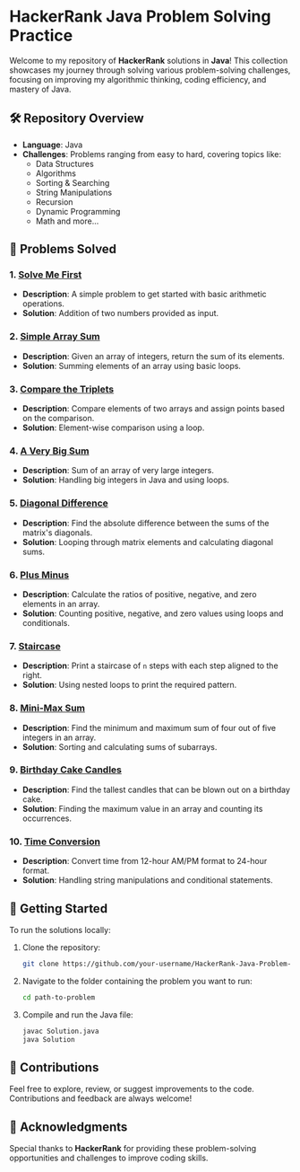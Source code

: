 # HackerRank Java Problem Solving Practice

Welcome to my repository of **HackerRank** solutions in **Java**! This collection showcases my journey through solving various problem-solving challenges, focusing on improving my algorithmic thinking, coding efficiency, and mastery of Java.

## 🛠️ Repository Overview

- **Language**: Java
- **Challenges**: Problems ranging from easy to hard, covering topics like:
  - Data Structures
  - Algorithms
  - Sorting & Searching
  - String Manipulations
  - Recursion
  - Dynamic Programming
  - Math and more...

## 📝 Problems Solved

### 1. [Solve Me First](./SolveMeFirst)

- **Description**: A simple problem to get started with basic arithmetic operations.
- **Solution**: Addition of two numbers provided as input.

### 2. [Simple Array Sum](./SimpleArraySum)

- **Description**: Given an array of integers, return the sum of its elements.
- **Solution**: Summing elements of an array using basic loops.

### 3. [Compare the Triplets](./CompareTheTriplets)

- **Description**: Compare elements of two arrays and assign points based on the comparison.
- **Solution**: Element-wise comparison using a loop.

### 4. [A Very Big Sum](./AVeryBigSum)

- **Description**: Sum of an array of very large integers.
- **Solution**: Handling big integers in Java and using loops.

### 5. [Diagonal Difference](./DiagonalDifference)

- **Description**: Find the absolute difference between the sums of the matrix's diagonals.
- **Solution**: Looping through matrix elements and calculating diagonal sums.

### 6. [Plus Minus](./PlusMinus)

- **Description**: Calculate the ratios of positive, negative, and zero elements in an array.
- **Solution**: Counting positive, negative, and zero values using loops and conditionals.

### 7. [Staircase](./Staircase)

- **Description**: Print a staircase of `n` steps with each step aligned to the right.
- **Solution**: Using nested loops to print the required pattern.

### 8. [Mini-Max Sum](./MiniMaxSum)

- **Description**: Find the minimum and maximum sum of four out of five integers in an array.
- **Solution**: Sorting and calculating sums of subarrays.

### 9. [Birthday Cake Candles](./BirthdayCakeCandles)

- **Description**: Find the tallest candles that can be blown out on a birthday cake.
- **Solution**: Finding the maximum value in an array and counting its occurrences.

### 10. [Time Conversion](./TimeConversion)

- **Description**: Convert time from 12-hour AM/PM format to 24-hour format.
- **Solution**: Handling string manipulations and conditional statements.

## 🚀 Getting Started

To run the solutions locally:

1. Clone the repository:

   ```bash
   git clone https://github.com/your-username/HackerRank-Java-Problem-Solving.git
   ```

2. Navigate to the folder containing the problem you want to run:

   ```bash
   cd path-to-problem
   ```

3. Compile and run the Java file:
   ```bash
   javac Solution.java
   java Solution
   ```

## 🤝 Contributions

Feel free to explore, review, or suggest improvements to the code. Contributions and feedback are always welcome!

## 🌟 Acknowledgments

Special thanks to **HackerRank** for providing these problem-solving opportunities and challenges to improve coding skills.
